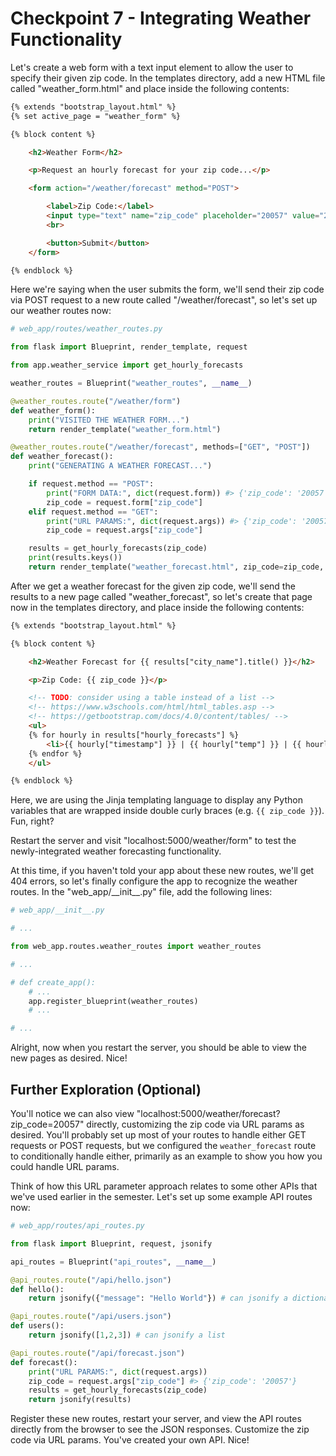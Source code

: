 # Checkpoint 7 - Integrating Weather Functionality

Let's create a web form with a text input element to allow the user to specify their given zip code. In the templates directory, add a new HTML file called "weather_form.html" and place inside the following contents:

```html
{% extends "bootstrap_layout.html" %}
{% set active_page = "weather_form" %}

{% block content %}

    <h2>Weather Form</h2>

    <p>Request an hourly forecast for your zip code...</p>

    <form action="/weather/forecast" method="POST">

        <label>Zip Code:</label>
        <input type="text" name="zip_code" placeholder="20057" value="20057">
        <br>

        <button>Submit</button>
    </form>

{% endblock %}
```

Here we're saying when the user submits the form, we'll send their zip code via POST request to a new route called "/weather/forecast", so let's set up our weather routes now:

```py
# web_app/routes/weather_routes.py

from flask import Blueprint, render_template, request

from app.weather_service import get_hourly_forecasts

weather_routes = Blueprint("weather_routes", __name__)

@weather_routes.route("/weather/form")
def weather_form():
    print("VISITED THE WEATHER FORM...")
    return render_template("weather_form.html")

@weather_routes.route("/weather/forecast", methods=["GET", "POST"])
def weather_forecast():
    print("GENERATING A WEATHER FORECAST...")

    if request.method == "POST":
        print("FORM DATA:", dict(request.form)) #> {'zip_code': '20057'}
        zip_code = request.form["zip_code"]
    elif request.method == "GET":
        print("URL PARAMS:", dict(request.args)) #> {'zip_code': '20057'}
        zip_code = request.args["zip_code"]

    results = get_hourly_forecasts(zip_code)
    print(results.keys())
    return render_template("weather_forecast.html", zip_code=zip_code, results=results)
```

After we get a weather forecast for the given zip code, we'll send the results to a new page called "weather_forecast", so let's create that page now in the templates directory, and place inside the following contents:

```html
{% extends "bootstrap_layout.html" %}

{% block content %}

    <h2>Weather Forecast for {{ results["city_name"].title() }}</h2>

    <p>Zip Code: {{ zip_code }}</p>

    <!-- TODO: consider using a table instead of a list -->
    <!-- https://www.w3schools.com/html/html_tables.asp -->
    <!-- https://getbootstrap.com/docs/4.0/content/tables/ -->
    <ul>
    {% for hourly in results["hourly_forecasts"] %}
        <li>{{ hourly["timestamp"] }} | {{ hourly["temp"] }} | {{ hourly["conditions"].upper() }}</li>
    {% endfor %}
    </ul>

{% endblock %}
```

Here, we are using the Jinja templating language to display any Python variables that are wrapped inside double curly braces (e.g. `{{ zip_code }}`). Fun, right?

Restart the server and visit "localhost:5000/weather/form" to test the newly-integrated weather forecasting functionality.

At this time, if you haven't told your app about these new routes, we'll get 404 errors, so let's finally configure the app to recognize the weather routes. In the "web_app/\_\_init\_\_.py" file, add the following lines:

```py
# web_app/__init__.py

# ...

from web_app.routes.weather_routes import weather_routes

# ...

# def create_app():
    # ...
    app.register_blueprint(weather_routes)
    # ...

# ...
```

Alright, now when you restart the server, you should be able to view the new pages as desired. Nice!

## Further Exploration (Optional)

You'll notice we can also view "localhost:5000/weather/forecast?zip_code=20057" directly, customizing the zip code via URL params as desired. You'll probably set up most of your routes to handle either GET requests or POST requests, but we configured the `weather_forecast` route to conditionally handle either, primarily as an example to show you how you could handle URL params.

Think of how this URL parameter approach relates to some other APIs that we've used earlier in the semester. Let's set up some example API routes now:

```py
# web_app/routes/api_routes.py

from flask import Blueprint, request, jsonify

api_routes = Blueprint("api_routes", __name__)

@api_routes.route("/api/hello.json")
def hello():
    return jsonify({"message": "Hello World"}) # can jsonify a dictionary

@api_routes.route("/api/users.json")
def users():
    return jsonify([1,2,3]) # can jsonify a list

@api_routes.route("/api/forecast.json")
def forecast():
    print("URL PARAMS:", dict(request.args))
    zip_code = request.args["zip_code"] #> {'zip_code': '20057'}
    results = get_hourly_forecasts(zip_code)
    return jsonify(results)
```

Register these new routes, restart your server, and view the API routes directly from the browser to see the JSON responses. Customize the zip code via URL params. You've created your own API. Nice!
